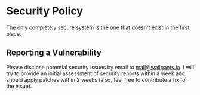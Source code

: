 # Security Policy

The only completely secure system is the one that doesn't exist in the first place.

## Reporting a Vulnerability

Please disclose potential security issues by email to mail@wallpants.io.
I will try to provide an initial assessment of security reports within a week and should apply patches within 2 weeks
(also, feel free to contribute a fix for the issue).
